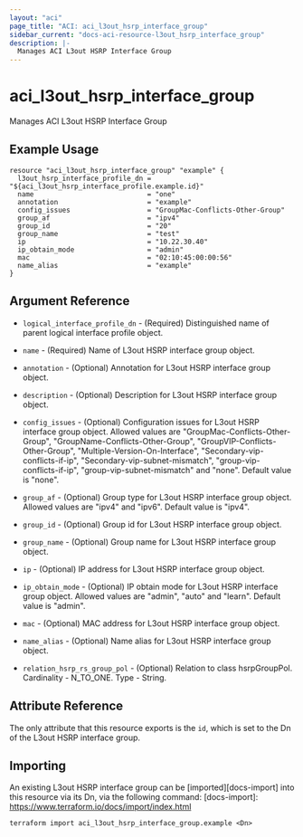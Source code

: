 ```yaml
---
layout: "aci"
page_title: "ACI: aci_l3out_hsrp_interface_group"
sidebar_current: "docs-aci-resource-l3out_hsrp_interface_group"
description: |-
  Manages ACI L3out HSRP Interface Group
---
```


# aci_l3out_hsrp_interface_group

Manages ACI L3out HSRP Interface Group

## Example Usage

```hcl
resource "aci_l3out_hsrp_interface_group" "example" {
  l3out_hsrp_interface_profile_dn = "${aci_l3out_hsrp_interface_profile.example.id}"
  name                            = "one"
  annotation                      = "example"
  config_issues                   = "GroupMac-Conflicts-Other-Group"
  group_af                        = "ipv4"
  group_id                        = "20"
  group_name                      = "test"
  ip                              = "10.22.30.40"
  ip_obtain_mode                  = "admin"
  mac                             = "02:10:45:00:00:56"
  name_alias                      = "example"
}
```

## Argument Reference

- `logical_interface_profile_dn` - (Required) Distinguished name of parent logical interface profile object.
- `name` - (Required) Name of L3out HSRP interface group object.
- `annotation` - (Optional) Annotation for L3out HSRP interface group object.
- `description` - (Optional) Description for L3out HSRP interface group object.
- `config_issues` - (Optional) Configuration issues for L3out HSRP interface group object. Allowed values are "GroupMac-Conflicts-Other-Group", "GroupName-Conflicts-Other-Group", "GroupVIP-Conflicts-Other-Group", "Multiple-Version-On-Interface", "Secondary-vip-conflicts-if-ip", "Secondary-vip-subnet-mismatch", "group-vip-conflicts-if-ip", "group-vip-subnet-mismatch" and "none". Default value is "none".
- `group_af` - (Optional) Group type for L3out HSRP interface group object. Allowed values are "ipv4" and "ipv6". Default value is "ipv4".
- `group_id` - (Optional) Group id for L3out HSRP interface group object.
- `group_name` - (Optional) Group name for L3out HSRP interface group object.
- `ip` - (Optional) IP address for L3out HSRP interface group object.
- `ip_obtain_mode` - (Optional) IP obtain mode for L3out HSRP interface group object. Allowed values are "admin", "auto" and "learn". Default value is "admin".
- `mac` - (Optional) MAC address for L3out HSRP interface group object.
- `name_alias` - (Optional) Name alias for L3out HSRP interface group object.

- `relation_hsrp_rs_group_pol` - (Optional) Relation to class hsrpGroupPol. Cardinality - N_TO_ONE. Type - String.

## Attribute Reference

The only attribute that this resource exports is the `id`, which is set to the
Dn of the L3out HSRP interface group.

## Importing

An existing L3out HSRP interface group can be [imported][docs-import] into this resource via its Dn, via the following command:
[docs-import]: https://www.terraform.io/docs/import/index.html

```
terraform import aci_l3out_hsrp_interface_group.example <Dn>
```
